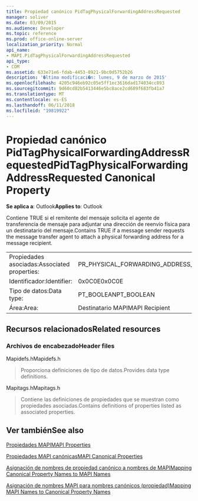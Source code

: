 ```yaml
---
title: Propiedad canónico PidTagPhysicalForwardingAddressRequested
manager: soliver
ms.date: 03/09/2015
ms.audience: Developer
ms.topic: reference
ms.prod: office-online-server
localization_priority: Normal
api_name:
- MAPI.PidTagPhysicalForwardingAddressRequested
api_type:
- COM
ms.assetid: 633e71e6-fdab-4453-8921-9bc0d5752b26
description: '�ltima modificaci�n: lunes, 9 de marzo de 2015'
ms.openlocfilehash: 4205c946eb92c05e5ff1ec3616dad174034cc893
ms.sourcegitcommit: 9d60cd82b5413446e5bc8ace2cd689f683fb41a7
ms.translationtype: MT
ms.contentlocale: es-ES
ms.lasthandoff: 06/11/2018
ms.locfileid: "19819922"
---
```

# <a name="pidtagphysicalforwardingaddressrequested-canonical-property"></a><span data-ttu-id="418a8-103">Propiedad canónico PidTagPhysicalForwardingAddressRequested</span><span class="sxs-lookup"><span data-stu-id="418a8-103">PidTagPhysicalForwardingAddressRequested Canonical Property</span></span>

  
  
<span data-ttu-id="418a8-104">**Se aplica a**: Outlook</span><span class="sxs-lookup"><span data-stu-id="418a8-104">**Applies to**: Outlook</span></span> 
  
<span data-ttu-id="418a8-105">Contiene TRUE si el remitente del mensaje solicita el agente de transferencia de mensaje para adjuntar una dirección de reenvío física para un destinatario del mensaje.</span><span class="sxs-lookup"><span data-stu-id="418a8-105">Contains TRUE if a message sender requests the message transfer agent to attach a physical forwarding address for a message recipient.</span></span>
  
|||
|:-----|:-----|
|<span data-ttu-id="418a8-106">Propiedades asociadas:</span><span class="sxs-lookup"><span data-stu-id="418a8-106">Associated properties:</span></span>  <br/> |<span data-ttu-id="418a8-107">PR_PHYSICAL_FORWARDING_ADDRESS_REQUESTED</span><span class="sxs-lookup"><span data-stu-id="418a8-107">PR_PHYSICAL_FORWARDING_ADDRESS_REQUESTED</span></span>  <br/> |
|<span data-ttu-id="418a8-108">Identificador:</span><span class="sxs-lookup"><span data-stu-id="418a8-108">Identifier:</span></span>  <br/> |<span data-ttu-id="418a8-109">0x0C0E</span><span class="sxs-lookup"><span data-stu-id="418a8-109">0x0C0E</span></span>  <br/> |
|<span data-ttu-id="418a8-110">Tipo de datos:</span><span class="sxs-lookup"><span data-stu-id="418a8-110">Data type:</span></span>  <br/> |<span data-ttu-id="418a8-111">PT_BOOLEAN</span><span class="sxs-lookup"><span data-stu-id="418a8-111">PT_BOOLEAN</span></span>  <br/> |
|<span data-ttu-id="418a8-112">Área:</span><span class="sxs-lookup"><span data-stu-id="418a8-112">Area:</span></span>  <br/> |<span data-ttu-id="418a8-113">Destinatario MAPI</span><span class="sxs-lookup"><span data-stu-id="418a8-113">MAPI Recipient</span></span>  <br/> |
   
## <a name="related-resources"></a><span data-ttu-id="418a8-114">Recursos relacionados</span><span class="sxs-lookup"><span data-stu-id="418a8-114">Related resources</span></span>

### <a name="header-files"></a><span data-ttu-id="418a8-115">Archivos de encabezado</span><span class="sxs-lookup"><span data-stu-id="418a8-115">Header files</span></span>

<span data-ttu-id="418a8-116">Mapidefs.h</span><span class="sxs-lookup"><span data-stu-id="418a8-116">Mapidefs.h</span></span>
  
> <span data-ttu-id="418a8-117">Proporciona definiciones de tipo de datos.</span><span class="sxs-lookup"><span data-stu-id="418a8-117">Provides data type definitions.</span></span>
    
<span data-ttu-id="418a8-118">Mapitags.h</span><span class="sxs-lookup"><span data-stu-id="418a8-118">Mapitags.h</span></span>
  
> <span data-ttu-id="418a8-119">Contiene las definiciones de propiedades que se muestran como propiedades asociadas.</span><span class="sxs-lookup"><span data-stu-id="418a8-119">Contains definitions of properties listed as associated properties.</span></span>
    
## <a name="see-also"></a><span data-ttu-id="418a8-120">Ver también</span><span class="sxs-lookup"><span data-stu-id="418a8-120">See also</span></span>



[<span data-ttu-id="418a8-121">Propiedades MAPI</span><span class="sxs-lookup"><span data-stu-id="418a8-121">MAPI Properties</span></span>](mapi-properties.md)
  
[<span data-ttu-id="418a8-122">Propiedades MAPI canónicas</span><span class="sxs-lookup"><span data-stu-id="418a8-122">MAPI Canonical Properties</span></span>](mapi-canonical-properties.md)
  
[<span data-ttu-id="418a8-123">Asignación de nombres de propiedad canónico a nombres de MAPI</span><span class="sxs-lookup"><span data-stu-id="418a8-123">Mapping Canonical Property Names to MAPI Names</span></span>](mapping-canonical-property-names-to-mapi-names.md)
  
[<span data-ttu-id="418a8-124">Asignación de nombres MAPI para nombres canónicos (propiedad)</span><span class="sxs-lookup"><span data-stu-id="418a8-124">Mapping MAPI Names to Canonical Property Names</span></span>](mapping-mapi-names-to-canonical-property-names.md)

